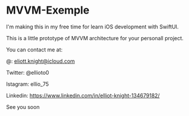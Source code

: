 # MVVM-Exemple
I'm making this in my free time for learn iOS development with SwiftUI.

This is a little prototype of MVVM architecture for your personall project.

You can contact me at: 

@: eliott.knight@icloud.com 

Twitter: @ellioto0

Istagram: ellio_75

Linkedin: https://www.linkedin.com/in/elliot-knight-134679182/

See you soon
